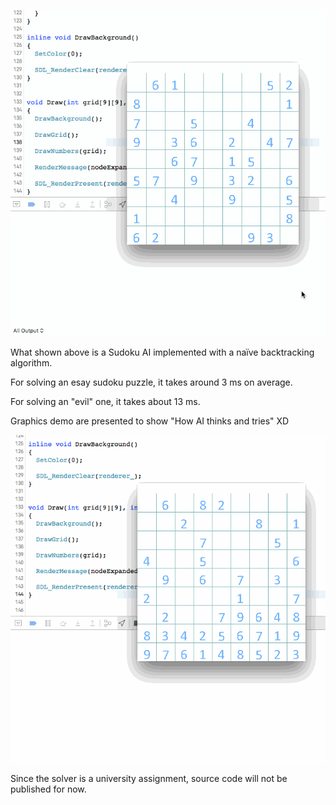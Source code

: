 ![demo](demo/ez.gif)

What shown above is a Sudoku AI implemented with a naïve backtracking algorithm.

For solving an esay sudoku puzzle, it takes around 3 ms on average.

For solving an "evil" one, it takes about 13 ms.

Graphics demo are presented to show "How AI thinks and tries" XD


![demo](demo/evil.gif)


Since the solver is a university assignment, source code will not be published for now.
